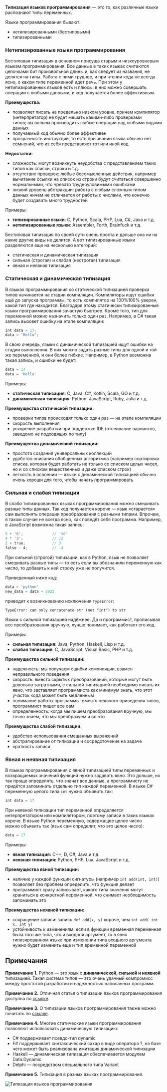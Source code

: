 

**Типизация языков программирования** ‌—‌ ‌это‌ ‌то,‌ ‌как‌ ‌различные‌ ‌языки‌ ‌распознают‌ ‌типы‌ ‌переменных.‌

Языки‌ ‌программирования‌ ‌бывают‌:

- нетипизированными‌ ‌(бестиповыми)
- типизированными‌

### Нетипизированные языки программирования

Бестиповая‌ ‌типизация‌ ‌в‌ ‌основном‌ ‌присуща‌ ‌старым‌ ‌и‌ ‌низкоуровневым‌ ‌языкам‌ ‌программирования. ‌‌Все‌ ‌данные‌ ‌в‌ ‌таких‌ ‌языках‌ ‌считаются‌ ‌цепочками‌ ‌бит‌ ‌произвольной‌ ‌длины‌ ‌и,‌ ‌как‌ ‌следует‌ ‌из‌ ‌названия,‌ ‌не‌ ‌делятся‌ ‌на‌ ‌типы.‌ ‌Работа‌ ‌с‌ ‌ними‌ ‌труднее,‌ ‌и‌ ‌при‌ ‌чтении‌ ‌кода‌ ‌не‌ ‌всегда‌ ‌ясно,‌ ‌о‌ ‌каком‌ ‌типе‌ ‌переменной‌ ‌идет‌ ‌речь.‌ При‌ ‌этом‌ ‌у‌ ‌нетипизированных‌ ‌языков‌ ‌есть и плюсы: в ‌них‌ ‌можно‌ ‌совершать‌ ‌операции‌ ‌с‌ ‌любыми‌ ‌данными,‌ ‌и‌ ‌код‌ ‌получается‌ ‌более‌ ‌эффективным.‌

**Преимущества:**

- позволяет писать на предельно низком уровне, причем компилятор (интерпретатор) не будет мешать какими-либо проверками типов; вы вольны производить любые операции над любыми видами данных
- получаемый код обычно более эффективен
- прозрачность инструкций, то есть при знании языка обычно нет сомнений, что из себя представляет тот или иной код

**Недостатки:**

- сложность: могут возникнуть неудобства с представлением таких типов как списки, строки и т.д.
- отсутствие проверок: любые бессмысленные действия, например вычитание ссылки на список из строки будут считаться совершенно нормальными, что чревато трудноуловимыми ошибками
- низкий уровень абстракции: работа с любым сложным типом данных ничем не отличается от работы с числами, что конечно будет создавать много трудностей

Примеры:

- **типизированные языки**: C, Python, Scala, PHP, Lua, C#, Java и т.д.
- **нетипизированные языки**: Assembler, Forth, Brainfuck и т.д.‌

Бестиповая типизация по своей сути очень проста и дальше она ни на какие другие виды не делится. А вот типизированные языки разделяются еще на несколько категорий:

- статическая и динамическая типизация
- сильная (строгая) и слабая (нестрогая) типизация
- явная и неявная типизация

### Статическая и динамическая типизация

В языках ‌программирования‌ ‌со‌ ‌статической‌ ‌типизацией‌ ‌проверка‌ типов‌ ‌начинается‌ ‌на‌ ‌стадии‌ ‌компиляции.‌ ‌Компиляторы‌ ‌ищут‌ ‌ошибки‌ ‌ещё‌ ‌до‌ ‌запуска‌ программы, то есть компилятор на 100%100% уверен, какой тип где находится. ‌Благодаря‌ ‌этому‌ ‌статически‌ ‌типизированные языки программирования ‌зачастую‌ ‌быстрее.‌ ‌Кроме‌ ‌того,‌ ‌тип‌ ‌для‌ ‌переменной‌ ‌можно‌ ‌назначить‌ ‌только‌ ‌один‌ ‌раз.‌ ‌Например‌, ‌‌в‌ ‌C# ‌такая‌ ‌запись‌ ‌вызовет‌ ‌ошибку‌ ‌на‌ ‌этапе‌ ‌компиляции:‌ ‌

```cs
int‌ ‌data = 17;‌
data‌ ‌=‌ ‌"Hello";‌
```

В‌ ‌свою‌ ‌очередь,‌ ‌языки‌ ‌с‌ ‌динамической‌ ‌типизацией‌ ‌ищут‌ ‌ошибки‌ ‌на‌ ‌стадии‌ ‌выполнения.‌ ‌В‌ ‌них‌ ‌можно‌ ‌задать‌ ‌разные‌ ‌типы‌ ‌для‌ ‌одной‌ ‌и‌ ‌той‌ ‌же‌ ‌переменной,‌ ‌и‌ ‌они‌ ‌более‌ ‌гибкие.‌ ‌Например, в‌ ‌Python‌ ‌возможна‌ ‌такая‌ ‌запись,‌ ‌и‌ ‌ошибки‌ ‌не‌ ‌будет:‌ ‌

```python
data‌ ‌=‌ ‌17
data‌ ‌=‌ ‌'Hello'
```

Примеры:

- **статическая типизация**: C, Java, C#, Kotlin, Scala, GO и т.д.
- **динамическая типизация**: Python, JavaScript, Ruby, Julia и т.д.

**Преимущества статической типизации:**

- проверки типов происходят только один раз — на этапе компиляции
- скорость выполнения
- ускорение разработки при поддержке IDE (отсеивание вариантов, заведомо не подходящих по типу)

**Преимущества динамической типизации:**

- простота создания универсальных коллекций
- удобство описания обобщенных алгоритмов (например сортировка списка, которая будет работать не только со списком целых чисел, но и со списком вещественных и даже списком строк)
- легкость в освоении — языки с динамической типизацией обычно очень хороши для того, чтобы начать программировать

### Сильная и слабая типизация

В‌ ‌слабо‌ ‌типизированных‌ ‌языках‌ ‌программирования‌ ‌можно‌ ‌смешивать‌ ‌разные‌ ‌типы‌ ‌данных. Так‌ ‌код‌ ‌получается‌ ‌короче‌ ‌—‌ ‌язык‌ ‌«старается‌»‌ ‌сам‌ ‌выполнять‌ ‌операции‌ ‌преобразования‌ ‌с‌ ‌разными‌ ‌типами.‌ ‌Впрочем,‌ ‌в‌ ‌таком‌ ‌случае‌ ‌не‌ ‌всегда‌ ‌ясно,‌ ‌как‌ ‌поведёт‌ ‌себя‌ ‌программа.‌ ‌Например,‌ ‌в‌ ‌JavaScript‌ ‌возможна‌ ‌такая‌ ‌запись:‌ ‌

```javascript
5‌‌ ‌‌+‌‌ ‌‌'6'‌;‌ ‌‌            //‌ ‌'56'‌ ‌
4‌‌ ‌‌*‌‌ ‌‌'3'‌;‌ ‌‌            //‌ ‌12‌ ‌
2‌‌ ‌‌+‌‌ ‌‌true‌;‌‌            //‌ ‌3‌ ‌
false‌‌ ‌-‌ ‌‌4‌;‌‌           //‌ ‌-4‌
```

При‌ ‌сильной‌ ‌(строгой‌) ‌типизации,‌ ‌как‌ ‌в‌ ‌Python,‌ ‌язык‌ ‌не‌ ‌позволяет‌ ‌смешивать‌ ‌разные‌ ‌типы‌ ‌—‌ ‌то‌ ‌есть ‌если‌ ‌вы‌ ‌обозначили‌ ‌переменную‌ ‌как‌ ‌число,‌ ‌то‌ ‌добавить‌ ‌к‌ ‌ней‌ ‌строку‌ ‌уже‌ ‌не‌ ‌получится.

Приведенный ниже код:

```python
data = 'python'
new_data = data + 2022
```

приводит к возникновению исключения `TypeError`:

```no-highlight
TypeError: can only concatenate str (not "int") to str
```

Языки‌ ‌с‌ ‌сильной‌ ‌типизацией‌ ‌надёжнее.‌ ‌Да и‌ ‌программист,‌ ‌прописывая‌ ‌все‌ ‌преобразования‌ ‌вручную,‌ ‌лучше‌ ‌понимает,‌ ‌как‌ ‌работает‌ ‌его‌ ‌код.‌

Примеры:

- **сильная типизация**: Java, Python, Haskell, Lisp и т.д.
- **слабая типизация**: C, JavaScript, Visual Basic, PHP и т.д.

**Преимущества сильной типизации:**

- надежность: мы получаем ошибки компиляции, взамен неправильного поведения
- скорость: вместо скрытых преобразований, которые могут быть довольно затратными, с сильной типизацией необходимо писать их явно, что заставляет программиста как минимум знать, что этот участок кода может быть медленным
- понимание работы программы: вместо неявного приведения типов, программист пишет все сам
- определенность: когда мы пишем преобразования вручную, мы точно знаем, что мы преобразуем и во что

**Преимущества слабой типизации:**

- удобство использования смешанных выражений
- абстрагирование от типизации и сосредоточение на задаче
- краткость записи

### Явная и неявная типизация

В‌ ‌языках‌ ‌программирования‌ ‌с‌ ‌явной‌ ‌типизацией‌ ‌типы‌ ‌переменных‌ ‌и‌ ‌возвращаемых‌ ‌значений‌ ‌функций‌ ‌нужно‌ ‌задавать явно.‌ ‌Это‌ ‌дольше,‌ ‌но‌ ‌так‌ ‌проще‌ ‌определять,‌ ‌что‌ ‌значат‌ ‌все‌ ‌данные,‌ ‌а‌ ‌программисту‌ ‌не‌ ‌придётся‌ ‌запоминать‌ ‌отдельно‌ тип каждой переменной.‌ ‌В‌ ‌языке‌ ‌C# ‌переменную‌ ‌целого типа `int` нужно объявить так:‌

```cs
int‌ ‌data = 17
```

При‌ ‌неявной‌ ‌типизации‌ ‌тип‌ ‌переменной‌ ‌определяется‌ ‌интерпретатором‌ ‌или‌ ‌компилятором,‌ ‌поэтому‌ ‌записи‌ ‌в‌ ‌таких‌ ‌языках‌ ‌короче.‌ В‌ ‌языке‌ ‌Python ‌переменную‌, содержащее ‌целое число можно ‌объявить так (язык‌ ‌сам‌ ‌определит,‌ ‌что‌ ‌это‌ ‌целое‌ ‌число):‌

```python
data = 17
```

Примеры:

- **явная типизация:** C++, D, C#, Java и т.д.
- **неявная типизация:** Python, PHP, Lua, JavaScript и т.д.

**Преимущества явной типизации:**

- наличие у каждой функции сигнатуры (например `int add(int, int)`) позволяет без проблем определить, что функция делает
- программист сразу записывает, какого типа значения могут храниться в конкретной переменной, что снимает необходимость запоминать это

**Преимущества неявной типизации:**

- сокращение записи: запись `def add(x, y)` короче, чем `int add( int x, int y)`
- устойчивость к изменениям: если в функции временная переменная была того же типа, что и входной аргумент, то в явно типизированном языке при изменении типа входного аргумента нужно будет изменить еще и тип временной переменной

## Примечания

**Примечание 1.** Python — это язык с **динамической, сильной и неявной** типизацией. Такая система типов — это очень удачный компромисс между простотой разработки и надежностью написанных программ.

**Примечание 2.** Отличная статья о типизации языков программирования доступна по [ссылке](https://habr.com/ru/post/161205/).

**Примечание 3.** О типизации языков программирования также можно почитать по [ссылке](http://ru.wikipedia.org/wiki/%D0%A2%D0%B8%D0%BF%D0%B8%D0%B7%D0%B0%D1%86%D0%B8%D1%8F_%D0%B4%D0%B0%D0%BD%D0%BD%D1%8B%D1%85).

**Примечание 4.** Многие статические языки программирования позволяют использовать динамическую типизацию:

- C# поддерживает псевдо-тип dynamic
- F# поддерживает синтаксический сахар в виде оператора ?, на базе чего может быть реализована имитация динамической типизации
- Haskell — динамическая типизация обеспечивается модулем Data.Dynamic
- Delphi — посредством специального типа Variant

**Примечание 5.** Типизация‌ ‌в‌ ‌разных‌ ‌языках‌ ‌программирования‌.

![Типизация языков программирования](https://tproger.ru/s3/uploads/2020/12/Green-and-Black-Corporate-Comparison-Chart-kopija-1-e1606838150926.png)